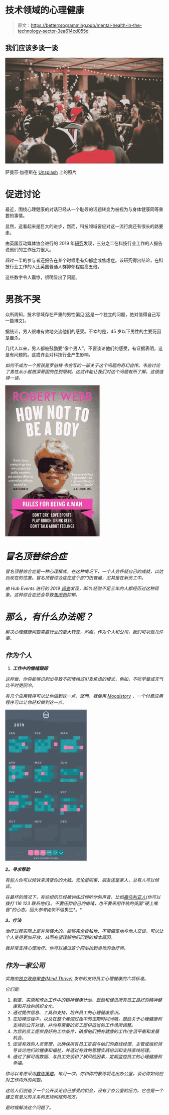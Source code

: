 # 技术领域的心理健康

> 原文：<https://betterprogramming.pub/mental-health-in-the-technology-sector-3ea614cd055d>

## 我们应该多谈一谈

![](img/6b95e432a05161e6e1211ef09b000354.png)

萨曼莎·加德斯在 [Unsplash](https://unsplash.com/s/photos/group?utm_source=unsplash&utm_medium=referral&utm_content=creditCopyText) 上的照片

# 促进讨论

最近，围绕心理健康的对话已经从一个耻辱的话题转变为被视为与身体健康同等重要的事情。

显然，这看起来是巨大的进步，然而，科技领域要应对这一流行病还有很长的路要走。

由英国互动媒体协会进行的 2019 年[研究](https://www.bima.co.uk/Tech-and-Inclusion-Report)发现，三分之二在科技行业工作的人报告说他们的工作压力很大。

超过一半的参与者还报告在某个时候患有抑郁症或焦虑症。该研究得出结论，在科技行业工作的人比英国普通人群抑郁程度高五倍。

这些数字令人震惊，很明显出了问题。

# 男孩不哭

众所周知，技术领域存在严重的男性偏见(这是一个独立的问题，绝对值得自己写一篇博文)。

据统计，男人很难有效地交流他们的感受。不幸的是，45 岁以下男性的主要死因是自杀。

几代人以来，男人都被鼓励要“像个男人”，不要谈论他们的感受，有证据表明，这是有问题的。这或许会对科技行业产生影响。

[](https://www.amazon.co.uk/How-Not-Boy-Robert-Webb/dp/1786890089)*如何不成为一个男孩是罗伯特·韦伯写的一部关于这个问题的奇幻自传。韦伯讨论了男性从小就根深蒂固的性别限制。这或许能让我们对这个问题有所了解。这很值得一读。*

*![](img/877dd40b99286f853078a2a35d14e6c7.png)*

# *冒名顶替综合症*

*冒名顶替综合症是一种心理模式，在这种情况下，一个人会怀疑自己的成就，以达到现在的位置。冒名顶替综合症在这个部门很普遍，尤其是在新员工中。*

*由 Hub Events 进行的 2019 [调查](https://www.thehubevents.com/resources/impostor-syndrome-survey-results-116/)发现，85%经验不足三年的人都经历过这种现象。这种综合症还会导致[焦虑和](https://www.mentalhealthtoday.co.uk/blog/therapy/imposter-syndrome-to-feel-like-a-fake-in-the-company-of-others-can-be-lonely)抑郁。*

# *那么，有什么办法呢？*

*解决心理健康问题需要行业的重大转变，然而，作为个人和公司，我们可以做几件事。*

## ***作为个人***

1.  ***工作中的情绪跟踪***

*这样做，你将能够识别出导致不同情绪或引发焦虑的模式，例如，不吃早餐或天气比平时更阴冷。*

*有几个应用程序可以让你做到这一点，然而，我使用 [Moodistory](https://moodistory.com/) ，一个付费应用程序可以让你轻松做到这一点。*

*![](img/76136818783563e492c6cba6a20d2e9b.png)*

***2。寻求帮助***

*有些人你可以倾诉来清空你的大脑。无论是同事、朋友还是家人，总有人可以倾诉。*

*在最坏的情况下，有些组织已经被训练成倾听你的声音，比如[撒马利亚人](https://www.samaritans.org/)(你可以拨打 116 123 联系他们)。不要压抑自己的情绪，也不要采用传统的英国“硬上嘴唇”的心态。回头参考*如何不做男生*。*

***3。疗法***

*治疗过程实际上是非常强大的。能够完全自私地、不带偏见地与他人交谈，可以让个人变得更加开放，从而有望理解他们问题的根本原因。*

*我非常支持心理治疗。你可以通过这个网站找到当地的治疗师。*

## ***作为一家公司***

*实施由[独立政府审查(Mind Thrive)](https://www.mind.org.uk/media/25263166/how-to-implement-the-thriving-at-work-mental-health-standards-final-guide-online.pdf) 发布的支持员工心理健康的六项标准。*

*它们是:*

1.  *制定、实施和传达工作中的精神健康计划，鼓励和促进所有员工良好的精神健康和开放的组织文化。*
2.  *通过提供信息、工具和支持，培养员工的心理健康意识。*
3.  *在招聘过程中，以及在整个雇佣过程中的定期时间间隔，鼓励关于心理健康和支持的公开对话，并向有需要的员工提供适当的工作场所调整。*
4.  *为您的员工提供良好的工作条件，确保他们拥有健康的工作/生活平衡和发展机会。*
5.  *促进有效的人员管理，以确保所有员工定期与他们的直线经理、主管或组织领导谈论他们的健康和福祉，并通过有效的管理实践培训和支持直线经理。*
6.  *通过了解可用数据、与员工交谈和了解风险因素，定期监控员工的心理健康和幸福。*

*你可以考虑采用[教练策略](https://www.brightec.co.uk/ideas/coaching-greatness)。每月一次，你和你的教练将走出办公室，谈论你如何应对工作内外的问题。*

*这给人们创造了一个公开谈论自己感受的机会，没有了办公室的压力。它也是一个建立有意义的关系和支持网络的地方。*

*是时候解决这个问题了。*